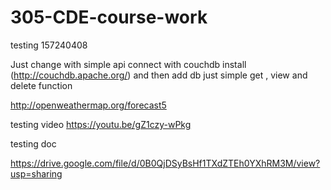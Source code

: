 # 305-CDE-course-work
testing
157240408

Just change with simple api connect with couchdb install (http://couchdb.apache.org/)
and then add db just simple get , view and delete function


http://openweathermap.org/forecast5


testing video 
https://youtu.be/gZ1czy-wPkg

testing doc

https://drive.google.com/file/d/0B0QjDSyBsHf1TXdZTEh0YXhRM3M/view?usp=sharing
